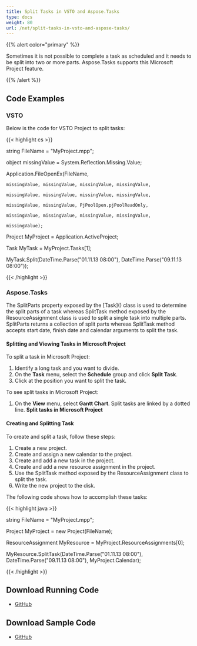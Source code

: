 ```yaml
---
title: Split Tasks in VSTO and Aspose.Tasks
type: docs
weight: 80
url: /net/split-tasks-in-vsto-and-aspose-tasks/
---
```


{{% alert color="primary" %}} 

Sometimes it is not possible to complete a task as scheduled and it needs to be split into two or more parts. Aspose.Tasks supports this Microsoft Project feature.

{{% /alert %}} 

## **Code Examples**
### **VSTO**
Below is the code for VSTO Project to split tasks:

{{< highlight cs >}}

  string FileName = "MyProject.mpp";

 object missingValue = System.Reflection.Missing.Value;

 Application.FileOpenEx(FileName,

    missingValue, missingValue, missingValue, missingValue,

    missingValue, missingValue, missingValue, missingValue,

    missingValue, missingValue, PjPoolOpen.pjPoolReadOnly,

    missingValue, missingValue, missingValue, missingValue,

    missingValue);

 Project MyProject = Application.ActiveProject;

 Task MyTask = MyProject.Tasks[1];

 MyTask.Split(DateTime.Parse("01.11.13 08:00"), DateTime.Parse("09.11.13 08:00"));


{{< /highlight >}}
### **Aspose.Tasks**
The SplitParts property exposed by the [Task\]() class is used to determine the split parts of a task whereas SplitTask method exposed by the ResourceAssignment class is used to split a single task into multiple parts. SplitParts returns a collection of split parts whereas SplitTask method accepts start date, finish date and calendar arguments to split the task.
#### **Splitting and Viewing Tasks in Microsoft Project**
To split a task in Microsoft Project:

1. Identify a long task and you want to divide.
2. On the **Task** menu, select the **Schedule** group and click **Split Task**.
3. Click at the position you want to split the task.

To see split tasks in Microsoft Project:

1. On the **View** menu, select **Gantt Chart**.
   Split tasks are linked by a dotted line. 
   **Split tasks in Microsoft Project** 
#### **Creating and Splitting Task**
To create and split a task, follow these steps:

1. Create a new project.
2. Create and assign a new calendar to the project.
3. Create and add a new task in the project.
4. Create and add a new resource assignment in the project.
5. Use the SplitTask method exposed by the ResourceAssignment class to split the task.
6. Write the new project to the disk.

The following code shows how to accomplish these tasks:

{{< highlight java >}}

  string FileName = "MyProject.mpp";

 Project MyProject = new Project(FileName);

 ResourceAssignment MyResource = MyProject.ResourceAssignments[0];

 MyResource.SplitTask(DateTime.Parse("01.11.13 08:00"), DateTime.Parse("09.11.13 08:00"), MyProject.Calendar);


{{< /highlight >}}
## **Download Running Code**
- [GitHub](https://github.com/aspose-tasks/Aspose.Tasks-for-.NET/tree/master/Plugins/Aspose.Tasks%20Vs%20VSTO/Code%20Comparison/Split%20Task)
## **Download Sample Code**
- [GitHub](https://github.com/aspose-tasks/Aspose.Tasks-for-.NET/releases/tag/AsposeTaskNETVsVSTOProjectv1.1)
